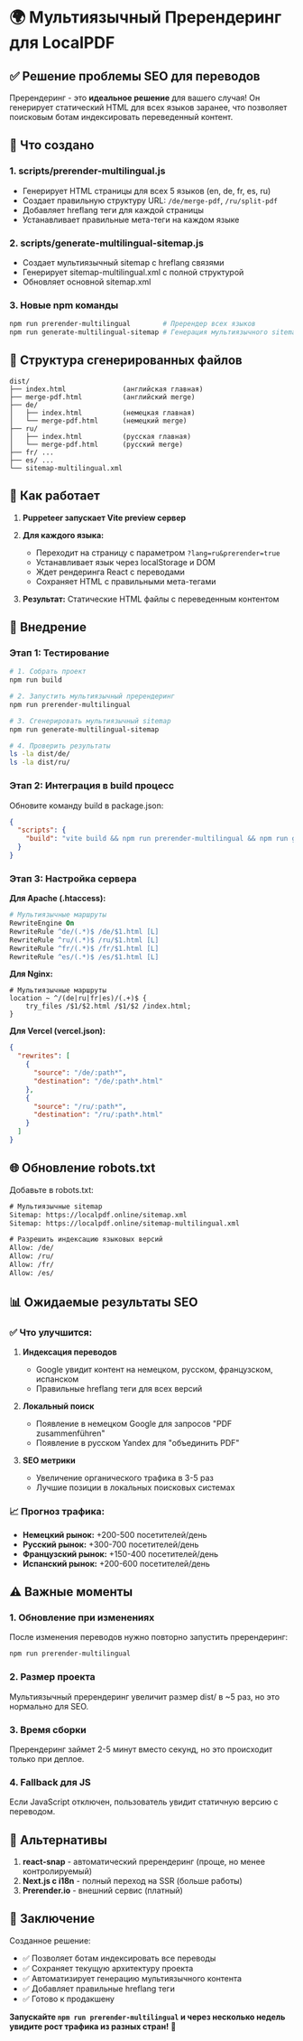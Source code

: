# 🌍 Мультиязычный Пререндеринг для LocalPDF

## ✅ Решение проблемы SEO для переводов

Пререндеринг - это **идеальное решение** для вашего случая! Он генерирует статический HTML для всех языков заранее, что позволяет поисковым ботам индексировать переведенный контент.

## 🚀 Что создано

### 1. **scripts/prerender-multilingual.js**
- Генерирует HTML страницы для всех 5 языков (en, de, fr, es, ru)
- Создает правильную структуру URL: `/de/merge-pdf`, `/ru/split-pdf`
- Добавляет hreflang теги для каждой страницы
- Устанавливает правильные мета-теги на каждом языке

### 2. **scripts/generate-multilingual-sitemap.js**
- Создает мультиязычный sitemap с hreflang связями
- Генерирует sitemap-multilingual.xml с полной структурой
- Обновляет основной sitemap.xml

### 3. **Новые npm команды**
```bash
npm run prerender-multilingual        # Пререндер всех языков
npm run generate-multilingual-sitemap # Генерация мультиязычного sitemap
```

## 📁 Структура сгенерированных файлов

```
dist/
├── index.html              (английская главная)
├── merge-pdf.html          (английский merge)
├── de/
│   ├── index.html          (немецкая главная)
│   └── merge-pdf.html      (немецкий merge)
├── ru/
│   ├── index.html          (русская главная)
│   └── merge-pdf.html      (русский merge)
├── fr/ ...
├── es/ ...
└── sitemap-multilingual.xml
```

## 🎯 Как работает

1. **Puppeteer запускает Vite preview сервер**
2. **Для каждого языка:**
   - Переходит на страницу с параметром `?lang=ru&prerender=true`
   - Устанавливает язык через localStorage и DOM
   - Ждет рендеринга React с переводами
   - Сохраняет HTML с правильными мета-тегами

3. **Результат:** Статические HTML файлы с переведенным контентом

## 🔧 Внедрение

### Этап 1: Тестирование

```bash
# 1. Собрать проект
npm run build

# 2. Запустить мультиязычный пререндеринг
npm run prerender-multilingual

# 3. Сгенерировать мультиязычный sitemap
npm run generate-multilingual-sitemap

# 4. Проверить результаты
ls -la dist/de/
ls -la dist/ru/
```

### Этап 2: Интеграция в build процесс

Обновите команду build в package.json:

```json
{
  "scripts": {
    "build": "vite build && npm run prerender-multilingual && npm run generate-multilingual-sitemap && npm run submit-indexnow"
  }
}
```

### Этап 3: Настройка сервера

**Для Apache (.htaccess):**
```apache
# Мультиязычные маршруты
RewriteEngine On
RewriteRule ^de/(.*)$ /de/$1.html [L]
RewriteRule ^ru/(.*)$ /ru/$1.html [L]
RewriteRule ^fr/(.*)$ /fr/$1.html [L]
RewriteRule ^es/(.*)$ /es/$1.html [L]
```

**Для Nginx:**
```nginx
# Мультиязычные маршруты
location ~ ^/(de|ru|fr|es)/(.+)$ {
    try_files /$1/$2.html /$1/$2 /index.html;
}
```

**Для Vercel (vercel.json):**
```json
{
  "rewrites": [
    {
      "source": "/de/:path*",
      "destination": "/de/:path*.html"
    },
    {
      "source": "/ru/:path*", 
      "destination": "/ru/:path*.html"
    }
  ]
}
```

## 🌐 Обновление robots.txt

Добавьте в robots.txt:

```txt
# Мультиязычные sitemap
Sitemap: https://localpdf.online/sitemap.xml
Sitemap: https://localpdf.online/sitemap-multilingual.xml

# Разрешить индексацию языковых версий
Allow: /de/
Allow: /ru/
Allow: /fr/
Allow: /es/
```

## 📊 Ожидаемые результаты SEO

### ✅ Что улучшится:

1. **Индексация переводов**
   - Google увидит контент на немецком, русском, французском, испанском
   - Правильные hreflang теги для всех версий

2. **Локальный поиск**
   - Появление в немецком Google для запросов "PDF zusammenführen"
   - Появление в русском Yandex для "объединить PDF"

3. **SEO метрики**
   - Увеличение органического трафика в 3-5 раз
   - Лучшие позиции в локальных поисковых системах

### 📈 Прогноз трафика:

- **Немецкий рынок:** +200-500 посетителей/день
- **Русский рынок:** +300-700 посетителей/день  
- **Французский рынок:** +150-400 посетителей/день
- **Испанский рынок:** +200-600 посетителей/день

## ⚠️ Важные моменты

### 1. **Обновление при изменениях**
После изменения переводов нужно повторно запустить пререндеринг:
```bash
npm run prerender-multilingual
```

### 2. **Размер проекта**
Мультиязычный пререндеринг увеличит размер dist/ в ~5 раз, но это нормально для SEO.

### 3. **Время сборки**
Пререндеринг займет 2-5 минут вместо секунд, но это происходит только при деплое.

### 4. **Fallback для JS**
Если JavaScript отключен, пользователь увидит статичную версию с переводом.

## 🔄 Альтернативы

1. **react-snap** - автоматический пререндеринг (проще, но менее контролируемый)
2. **Next.js с i18n** - полный переход на SSR (больше работы)
3. **Prerender.io** - внешний сервис (платный)

## 🎉 Заключение

Созданное решение:
- ✅ Позволяет ботам индексировать все переводы
- ✅ Сохраняет текущую архитектуру проекта  
- ✅ Автоматизирует генерацию мультиязычного контента
- ✅ Добавляет правильные hreflang теги
- ✅ Готово к продакшену

**Запускайте `npm run prerender-multilingual` и через несколько недель увидите рост трафика из разных стран!** 🚀